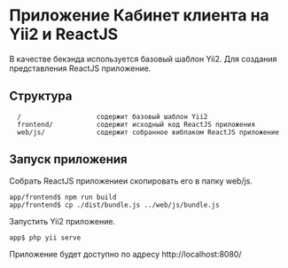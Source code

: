 Приложение Кабинет клиента на Yii2 и ReactJS
============================

В качестве бекэнда используется базовый шаблон Yii2.
Для создания представления ReactJS приложение. 

Структура
-------------------
      /                   содержит базовый шаблон Yii2
      frontend/           содержит исходный код ReactJS приложения
      web/js/             содержит собранное вибпаком ReactJS приложение



Запуск приложения
------------

Собрать ReactJS приложениеи скопировать его в папку web/js.

~~~
app/frontend$ npm run build
app/frontend$ cp ./dist/bundle.js ../web/js/bundle.js
~~~

Запустить Yii2 приложение.

~~~
app$ php yii serve
~~~

Приложение будет доступно по адресу http://localhost:8080/
